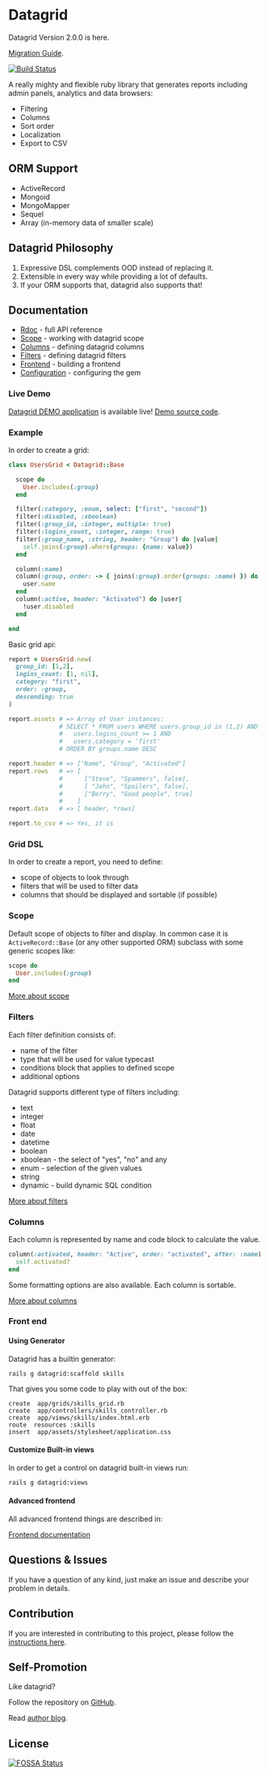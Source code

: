 # Datagrid

Datagrid Version 2.0.0 is here.

[Migration Guide](./version-2).

[![Build Status](https://github.com/bogdan/datagrid/actions/workflows/ci.yml/badge.svg)](https://github.com/bogdan/datagrid/actions/workflows/ci.yml)

A really mighty and flexible ruby library that generates reports
including admin panels, analytics and data browsers:

* Filtering
* Columns
* Sort order
* Localization
* Export to CSV

## ORM Support

* ActiveRecord
* Mongoid
* MongoMapper
* Sequel
* Array (in-memory data of smaller scale)

## Datagrid Philosophy

1. Expressive DSL complements OOD instead of replacing it.
1. Extensible in every way while providing a lot of defaults.
1. If your ORM supports that, datagrid also supports that!

## Documentation

* [Rdoc](https://rubydoc.info/gems/datagrid) - full API reference
* [Scope](https://rubydoc.info/gems/datagrid/Datagrid/Core) - working with datagrid scope
* [Columns](https://rubydoc.info/gems/datagrid/Datagrid/Columns) - defining datagrid columns
* [Filters](https://rubydoc.info/gems/datagrid/Datagrid/Filters) - defining datagrid filters
* [Frontend](https://rubydoc.info/gems/datagrid/Datagrid/Helper) - building a frontend 
* [Configuration](https://rubydoc.info/gems/datagrid/Datagrid/Configuration) - configuring the gem

### Live Demo

[Datagrid DEMO application](http://datagrid.herokuapp.com) is available live!
[Demo source code](https://github.com/bogdan/datagrid-demo).

<!-- <img src="http://datagrid.herokuapp.com/datagrid_demo_screenshot.png" style="margin: 7px; border: 1px solid black"> -->

### Example

In order to create a grid:

``` ruby
class UsersGrid < Datagrid::Base

  scope do
    User.includes(:group)
  end

  filter(:category, :enum, select: ["first", "second"])
  filter(:disabled, :xboolean)
  filter(:group_id, :integer, multiple: true)
  filter(:logins_count, :integer, range: true)
  filter(:group_name, :string, header: "Group") do |value|
    self.joins(:group).where(groups: {name: value})
  end

  column(:name)
  column(:group, order: -> { joins(:group).order(groups: :name) }) do |user|
    user.name
  end
  column(:active, header: "Activated") do |user|
    !user.disabled
  end

end
```

Basic grid api:

``` ruby
report = UsersGrid.new(
  group_id: [1,2],
  logins_count: [1, nil],
  category: "first",
  order: :group,
  descending: true
)

report.assets # => Array of User instances:
              # SELECT * FROM users WHERE users.group_id in (1,2) AND
              #   users.logins_count >= 1 AND
              #   users.category = 'first'
              # ORDER BY groups.name DESC

report.header # => ["Name", "Group", "Activated"]
report.rows   # => [
              #      ["Steve", "Spammers", false],
              #      [ "John", "Spoilers", false],
              #      ["Berry", "Good people", true]
              #    ]
report.data   # => [ header, *rows]

report.to_csv # => Yes, it is
```

### Grid DSL

In order to create a report, you need to define:

* scope of objects to look through
* filters that will be used to filter data
* columns that should be displayed and sortable (if possible)

### Scope

Default scope of objects to filter and display.
In common case it is `ActiveRecord::Base` (or any other supported ORM)
subclass with some generic scopes like:

``` ruby
scope do
  User.includes(:group)
end
```

[More about scope](https://rubydoc.info/gems/datagrid/Datagrid/Core)

### Filters

Each filter definition consists of:

* name of the filter
* type that will be used for value typecast
* conditions block that applies to defined scope
* additional options

Datagrid supports different type of filters including:

* text
* integer
* float
* date
* datetime
* boolean
* xboolean - the select of "yes", "no" and any
* enum - selection of the given values
* string
* dynamic - build dynamic SQL condition

[More about filters](https://rubydoc.info/gems/datagrid/Datagrid/Filters)

### Columns

Each column is represented by name and code block to calculate the value.

``` ruby
column(:activated, header: "Active", order: "activated", after: :name) do
  self.activated?
end
```

Some formatting options are also available.
Each column is sortable.

[More about columns](https://rubydoc.info/gems/datagrid/Datagrid/Columns)

### Front end

#### Using Generator

Datagrid has a builtin generator:

```
rails g datagrid:scaffold skills
```

That gives you some code to play with out of the box:

```
create  app/grids/skills_grid.rb
create  app/controllers/skills_controller.rb
create  app/views/skills/index.html.erb
route  resources :skills
insert  app/assets/stylesheet/application.css
```

#### Customize Built-in views

In order to get a control on datagrid built-in views run:

``` sh
rails g datagrid:views
```

#### Advanced frontend

All advanced frontend things are described in:

[Frontend documentation](https://rubydoc.info/gems/datagrid/Datagrid/Helper)

## Questions & Issues

If you have a question of any kind, just make an issue and
describe your problem in details.

## Contribution

If you are interested in contributing to this project,
please follow the [instructions here](CONTRIBUTING.md).

## Self-Promotion

Like datagrid?

Follow the repository on [GitHub](https://github.com/bogdan/datagrid).

Read [author blog](http://gusiev.com).

## License

[![FOSSA Status](https://app.fossa.io/api/projects/git%2Bgithub.com%2Fbogdan%2Fdatagrid.svg?type=large)](https://app.fossa.io/projects/git%2Bgithub.com%2Fbogdan%2Fdatagrid?ref=badge_large)
